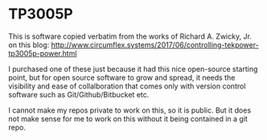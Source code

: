 # TP3005P

This is software copied verbatim from the works of Richard A. Zwicky, Jr. on
this blog:
http://www.circumflex.systems/2017/06/controlling-tekpower-tp3005p-power.html

I purchased one of these just because it had this nice open-source starting
point, but for open source software to grow and spread, it needs the visibility
and ease of collalboration that comes only with version control software such
as Git/Github/Bitbucket etc. 

I cannot make my repos private to work on this, so it is public. But it does
not make sense for me to work on this without it being contained in a git repo.

